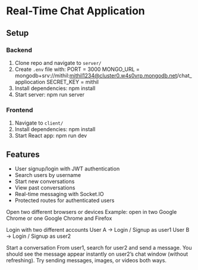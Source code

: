 # Real-Time Chat Application

## Setup

### Backend
1. Clone repo and navigate to `server/`
2. Create `.env` file with:   PORT = 3000
MONGO_URL = mongodb+srv://mithil:mithil1234@cluster0.w4s0vrp.mongodb.net/chat_appliocation
SECRET_KEY = mithil
3. Install dependencies: npm install
4. Start server: npm run server

### Frontend
1. Navigate to `client/`
2. Install dependencies: npm install
3. Start React app: npm run dev

## Features
- User signup/login with JWT authentication
- Search users by username
- Start new conversations
- View past conversations
- Real-time messaging with Socket.IO
- Protected routes for authenticated users

Open two different browsers or devices
Example: open in two Google Chrome or one Google Chrome and Firefox

Login with two different accounts
User A → Login / Signup as user1
User B → Login / Signup as user2

Start a conversation
From user1, search for user2 and send a message.
You should see the message appear instantly on user2’s chat window (without refreshing).
Try sending messages, images, or videos both ways.
